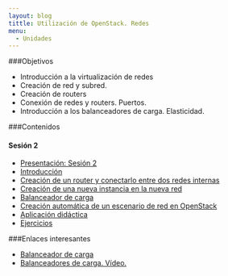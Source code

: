 ```yaml
---
layout: blog
tittle: Utilización de OpenStack. Redes
menu:
  - Unidades
---
```

###Objetivos

* Introducción a la virtualización de redes
* Creación de red y subred.
* Creación de routers
* Conexión de redes y routers. Puertos.
* Introducción a los balanceadores de carga. Elasticidad.

###Contenidos

#### Sesión 2

* [Presentación: Sesión 2](presentacion2)
* [Introducción](intro)
* [Creación de un router y conectarlo entre dos redes internas](router2)
* [Creación de una nueva instancia en la nueva red](red2)
* [Balanceador de carga](balanceador)
* [Creación automática de un escenario de red en OpenStack](demofinal)
* [Aplicación didáctica](aula2)
* [Ejercicios](ejercicios2)


###Enlaces interesantes

* [Balanceador de carga](https://docs.stackops.net/lbaas-plugin-es.html)
* [Balanceadores de carga. Vídeo.](http://youtu.be/Gc1hXiz86kU)